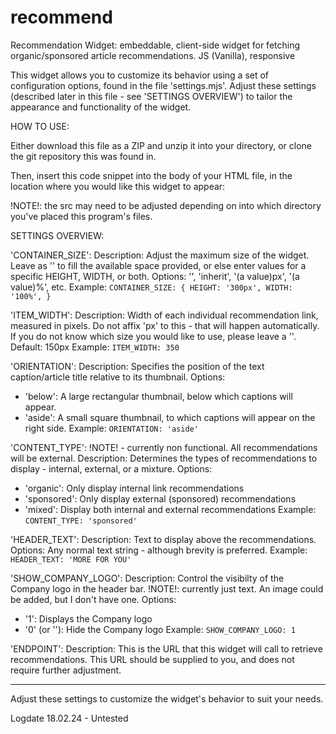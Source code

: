 # recommend
Recommendation Widget: embeddable, client-side widget for fetching organic/sponsored article recommendations. JS (Vanilla), responsive

This widget allows you to customize its behavior using a set of configuration options, found in the file 'settings.mjs'. Adjust these settings (described later in this file - see 'SETTINGS OVERVIEW') to tailor the appearance and functionality of the widget. 

HOW TO USE: 

Either download this file as a ZIP and unzip it into your directory, or clone the git repository this was found in. 

Then, insert this code snippet into the body of your HTML file, in the location where you would like this widget to appear: 

<div id="recommendations-content-container"></div>
<script type="module" src="recommendationsScript.js" defer></script>

 
!NOTE!: the src may need to be adjusted depending on into which directory you've placed this program's files. 

SETTINGS OVERVIEW: 

'CONTAINER_SIZE':
Description: Adjust the maximum size of the widget. Leave as '' to fill the available space provided, or else enter values for a specific HEIGHT, WIDTH, or both. 
Options: '', 'inherit', '(a value)px', '(a value)%', etc.
Example: `CONTAINER_SIZE: {
    HEIGHT: '300px',
    WIDTH: '100%',
}`

'ITEM_WIDTH':
Description: Width of each individual recommendation link, measured in pixels. Do not affix 'px' to this - that will happen automatically. If you do not know which size you would like to use, please leave a ''.
Default: 150px
Example: `ITEM_WIDTH: 350`

'ORIENTATION':
Description: Specifies the position of the text caption/article title relative to its thumbnail. 
Options: 
- 'below': A large rectangular thumbnail, below which captions will appear.
- 'aside': A small square thumbnail, to which captions will appear on the right side. 
Example: `ORIENTATION: 'aside'`

'CONTENT_TYPE': 
!NOTE! - currently non functional. All recommendations will be external. 
Description: Determines the types of recommendations to display - internal, external, or a mixture. 
Options:
- 'organic': Only display internal link recommendations 
- 'sponsored': Only display external (sponsored) recommendations
- 'mixed': Display both internal and external recommendations 
Example: `CONTENT_TYPE: 'sponsored'`

'HEADER_TEXT':
Description: Text to display above the recommendations. 
Options: Any normal text string - although brevity is preferred. 
Example: `HEADER_TEXT: 'MORE FOR YOU'`

'SHOW_COMPANY_LOGO':
Description: Control the visibilty of the Company logo in the header bar. 
!NOTE!: currently just text. An image could be added, but I don't have one. 
Options: 
- '1': Displays the Company logo
- '0' (or ''): Hide the Company logo 
Example: `SHOW_COMPANY_LOGO: 1`

'ENDPOINT':
Description: This is the URL that this widget will call to retrieve recommendations. This URL should be supplied to you, and does not require further adjustment. 

-----------------------------

Adjust these settings to customize the widget's behavior to suit your needs. 


Logdate 18.02.24 - Untested 